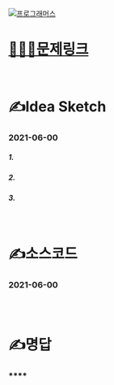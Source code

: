 [![프로그래머스](../프로그래머스표지.png)]()
# [👩🏻‍💻문제링크]()



<br>

# ✍️Idea Sketch

### **2021-06-00**

##### 1.
##### 2.
##### 3.

<br>

# ✍️소스코드

### **2021-06-00**

```javascript

```

<br>

# ✍️명답

### ****

```javascript

```